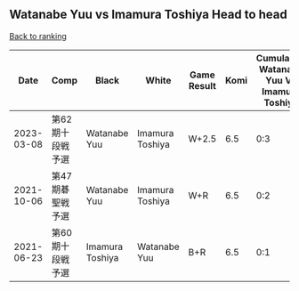 ## Watanabe Yuu vs Imamura Toshiya Head to head

[Back to ranking](../../index.md)




| **Date** | **Comp** | **Black** | **White** | **Game Result** | **Komi** | **Cumulative Watanabe Yuu Vs Imamura Toshiya** | **Watanabe Yuu Streak** | **Imamura Toshiya Streak** | 
| --- | --- | --- | --- | --- | --- | --- | --- | --- |
| 2023-03-08 | 第62期十段戦予選 | Watanabe Yuu | Imamura Toshiya | W+2.5 | 6.5 | 0:3 | 0 | 3 | 
| 2021-10-06 | 第47期碁聖戦予選 | Watanabe Yuu | Imamura Toshiya | W+R | 6.5 | 0:2 | 0 | 2 | 
| 2021-06-23 | 第60期十段戦予選 | Imamura Toshiya | Watanabe Yuu | B+R | 6.5 | 0:1 | 0 | 1 |




